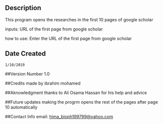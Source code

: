 ## Description
This program opens the researches in the first 10 pages of google scholar

inputs:
URL of the first page from google scholar

how to use:
Enter the URL of the first page from google scholar

## Date Created 
	1/10/2019

##Version Number
1.0

##Credits
made by ibrahim mohamed

##Aknowledgment
thanks to Ali Osama Hassan for his help and advice

##Future updates
making the progrm opens the rest of the pages after page 10 automatically

##Contact Info
email: hima_bioph199799@yahoo.com
